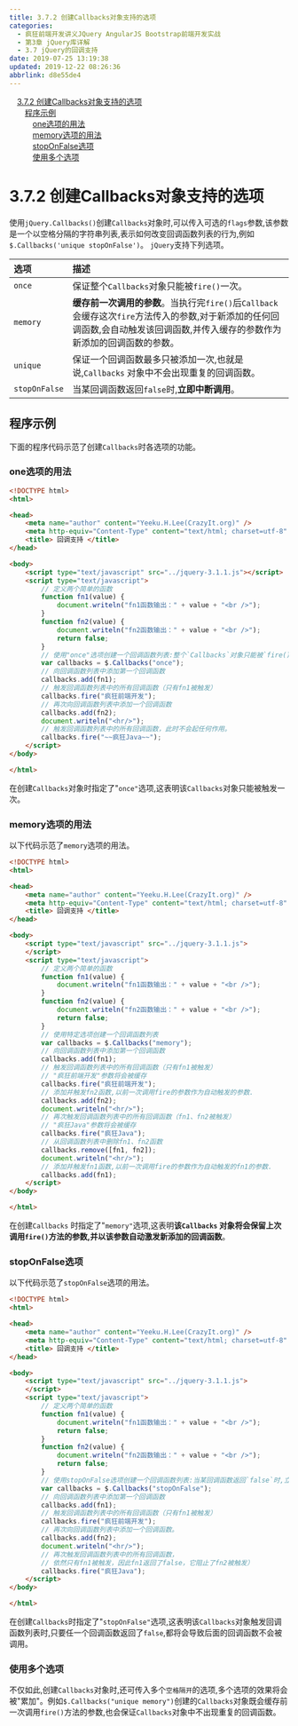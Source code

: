 ```yaml
---
title: 3.7.2 创建Callbacks对象支持的选项
categories: 
  - 疯狂前端开发讲义JQuery AngularJS Bootstrap前端开发实战
  - 第3章 jQuery库详解
  - 3.7 jQuery的回调支持
date: 2019-07-25 13:19:38
updated: 2019-12-22 08:26:36
abbrlink: d8e55de4
---
```

<div id='my_toc'><a href="/JavaReadingNotes/d8e55de4/#3-7-2-创建Callbacks对象支持的选项" class="header_1">3.7.2 创建Callbacks对象支持的选项</a><br><a href="/JavaReadingNotes/d8e55de4/#程序示例" class="header_2">程序示例</a><br><a href="/JavaReadingNotes/d8e55de4/#one选项的用法" class="header_3">one选项的用法</a><br><a href="/JavaReadingNotes/d8e55de4/#memory选项的用法" class="header_3">memory选项的用法</a><br><a href="/JavaReadingNotes/d8e55de4/#stopOnFalse选项" class="header_3">stopOnFalse选项</a><br><a href="/JavaReadingNotes/d8e55de4/#使用多个选项" class="header_3">使用多个选项</a><br></div>
<style>.header_1{margin-left: 1em;}.header_2{margin-left: 2em;}.header_3{margin-left: 3em;}.header_4{margin-left: 4em;}.header_5{margin-left: 5em;}.header_6{margin-left: 6em;}</style>
<!--more-->
<script>if (navigator.platform.search('arm')==-1){document.getElementById('my_toc').style.display = 'none';}var e,p = document.getElementsByTagName('p');while (p.length>0) {e = p[0];e.parentElement.removeChild(e);}</script>

<!--end-->
<!--SSTStart-->
# 3.7.2 创建Callbacks对象支持的选项 #
使用`jQuery.Callbacks()`创建`Callbacks`对象时,可以传入可选的`flags`参数,该参数是一个以空格分隔的字符串列表,表示如何改变回调函数列表的行为,例如`$.Callbacks('unique stopOnFalse')`。
`jQuery`支持下列选项。

|选项|描述|
|:---|:---|
|`once`|保证整个`Callbacks`对象只能被`fire()`一次。|
|`memory`|**缓存前一次调用的参数**。当执行完`fire()`后`Callback`会缓存这次`fire`方法传入的参数,对于新添加的任何回调函数,会自动触发该回调函数,并传入缓存的参数作为新添加的回调函数的参数。|
|`unique`|保证一个回调函数最多只被添加一次,也就是说,`Callbacks` 对象中不会出现重复的回调函数。|
|`stopOnFalse`|当某回调函数返回`false`时,**立即中断调用**。|

## 程序示例 ##
下面的程序代码示范了创建`Callbacks`时各选项的功能。
### one选项的用法 ###
```html
<!DOCTYPE html>
<html>

<head>
    <meta name="author" content="Yeeku.H.Lee(CrazyIt.org)" />
    <meta http-equiv="Content-Type" content="text/html; charset=utf-8" />
    <title> 回调支持 </title>
</head>

<body>
    <script type="text/javascript" src="../jquery-3.1.1.js"></script>
    <script type="text/javascript">
        // 定义两个简单的函数
        function fn1(value) {
            document.writeln("fn1函数输出：" + value + "<br />");
        }
        function fn2(value) {
            document.writeln("fn2函数输出：" + value + "<br />");
            return false;
        }
        // 使用"once"选项创建一个回调函数列表:整个`Callbacks`对象只能被`fire()`一次
        var callbacks = $.Callbacks("once");
        // 向回调函数列表中添加第一个回调函数
        callbacks.add(fn1);
        // 触发回调函数列表中的所有回调函数（只有fn1被触发）
        callbacks.fire("疯狂前端开发");
        // 再次向回调函数列表中添加一个回调函数
        callbacks.add(fn2);
        document.writeln("<hr/>");
        // 触发回调函数列表中的所有回调函数，此时不会起任何作用。
        callbacks.fire("~~疯狂Java~~");
    </script>
</body>

</html>
```
在创建`Callbacks`对象时指定了"`once"`选项,这表明该`Callbacks`对象只能被触发一次。
### memory选项的用法 ###
以下代码示范了`memory`选项的用法。
```html
<!DOCTYPE html>
<html>

<head>
    <meta name="author" content="Yeeku.H.Lee(CrazyIt.org)" />
    <meta http-equiv="Content-Type" content="text/html; charset=utf-8" />
    <title> 回调支持 </title>
</head>

<body>
    <script type="text/javascript" src="../jquery-3.1.1.js">
    </script>
    <script type="text/javascript">
        // 定义两个简单的函数
        function fn1(value) {
            document.writeln("fn1函数输出：" + value + "<br />");
        }
        function fn2(value) {
            document.writeln("fn2函数输出：" + value + "<br />");
            return false;
        }
        // 使用特定选项创建一个回调函数列表
        var callbacks = $.Callbacks("memory");
        // 向回调函数列表中添加第一个回调函数
        callbacks.add(fn1);
        // 触发回调函数列表中的所有回调函数（只有fn1被触发）
        // "疯狂前端开发"参数将会被缓存
        callbacks.fire("疯狂前端开发");
        // 添加并触发fn2函数,以前一次调用fire的参数作为自动触发的参数.
        callbacks.add(fn2);
        document.writeln("<hr/>");
        // 再次触发回调函数列表中的所有回调函数（fn1、fn2被触发）
        // "疯狂Java"参数将会被缓存
        callbacks.fire("疯狂Java");
        // 从回调函数列表中删除fn1、fn2函数
        callbacks.remove([fn1, fn2]);
        document.writeln("<hr/>");
        // 添加并触发fn1函数,以前一次调用fire的参数作为自动触发的fn1的参数.
        callbacks.add(fn1);
    </script>
</body>

</html>
```
在创建`Callbacks` 时指定了"`memory"`选项,这表明**该`Callbacks` 对象将会保留上次调用`fire()`方法的参数,并以该参数自动激发新添加的回调函数**。
### stopOnFalse选项 ###
以下代码示范了`stopOnFalse`选项的用法。
```html
<!DOCTYPE html>
<html>

<head>
    <meta name="author" content="Yeeku.H.Lee(CrazyIt.org)" />
    <meta http-equiv="Content-Type" content="text/html; charset=utf-8" />
    <title> 回调支持 </title>
</head>

<body>
    <script type="text/javascript" src="../jquery-3.1.1.js">
    </script>
    <script type="text/javascript">
        // 定义两个简单的函数
        function fn1(value) {
            document.writeln("fn1函数输出：" + value + "<br />");
            return false;
        }
        function fn2(value) {
            document.writeln("fn2函数输出：" + value + "<br />");
            return false;
        }
        // 使用stopOnFalse选项创建一个回调函数列表:当某回调函数返回`false`时,立即中断调用
        var callbacks = $.Callbacks("stopOnFalse");
        // 向回调函数列表中添加第一个回调函数
        callbacks.add(fn1);
        // 触发回调函数列表中的所有回调函数（只有fn1被触发）
        callbacks.fire("疯狂前端开发");
        // 再次向回调函数列表中添加一个回调函数。
        callbacks.add(fn2);
        document.writeln("<hr/>");
        // 再次触发回调函数列表中的所有回调函数，
        // 依然只有fn1被触发，因此fn1返回了false，它阻止了fn2被触发）
        callbacks.fire("疯狂Java");
    </script>
</body>

</html>
```
在创建`Callbacks`时指定了"`stopOnFalse"`选项,这表明该`Callbacks`对象触发回调函数列表时,只要任一个回调函数返回了`false`,都将会导致后面的回调函数不会被调用。
### 使用多个选项 ###
不仅如此,创建`Callbacks`对象时,还可传入多个`空格隔开`的选项,多个选项的效果将会被"累加"。例如`$.Callbacks("unique memory")`创建的`Callbacks`对象既会缓存前一次调用`fire()`方法的参数,也会保证`Callbacks`对象中不出现重复的回调函数。
<!--SSTStop-->
